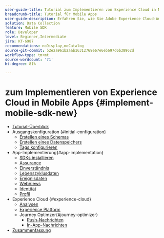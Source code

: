 ```yaml
---
user-guide-title: Tutorial zum Implementieren von Experience Cloud in Mobile Apps
breadcrumb-title: Tutorial für Mobile Apps
user-guide-description: Erfahren Sie, wie Sie Adobe Experience Cloud-Anwendungen in Mobile Apps mit Experience Platform Mobile SDK implementieren.
solution: Data Collection
feature: Mobile SDK
role: Developer
level: Beginner,Intermediate
jira: KT-6987
recommendations: noDisplay,noCatalog
source-git-commit: b2e2a961b2aab16312768e67e6eb697d6b38962d
workflow-type: tm+mt
source-wordcount: '71'
ht-degree: 81%

---
```



#  zum Implementieren von Experience Cloud in Mobile Apps {#implement-mobile-sdk-new}

+ [Tutorial-Überblick](overview.md)
+ Ausgangskonfiguration {#initial-configuration}
   + [Erstellen eines Schemas](create-schema.md)
   + [Erstellen eines Datenspeichers](create-datastream.md)
   + [Tags konfigurieren](configure-tags.md)
+ App-Implementierung{#app-implementation}
   + [SDKs installieren](install-sdks.md)
   + [Assurance](assurance.md)
   + [Einverständnis](consent.md)
   + [Lebenszyklusdaten](lifecycle-data.md)
   + [Ereignisdaten](events.md)
   + [WebViews](web-views.md)
   + [Identität](identity.md)
   + [Profil](profile.md)
+ Experience Cloud {#experience-cloud}
   + [Analysen](analytics.md)
   + [Experience Platform](platform.md)
   + Journey Optimzer{#journey-optimizer}
      + [Push-Nachrichten](journey-optimizer-push.md)
      + [In-App-Nachrichten ](journey-optimizer-inapp.md)
+ [Zusammenfassung](conclusion.md)

